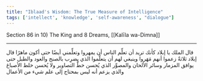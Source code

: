 ```yaml
---
title: "Iblaad's Wisdom: The True Measure of Intelligence"
tags: ['intellect', 'knowledge', 'self-awareness', "dialogue"]
---
```


 Section 86 in 10) The King and 8 Dreams, [[Kalīla wa-Dimna]]

---
قال الملك يا إبلاد كأنك تريد أن تعلِّم الناس أن يمهروا وتعلِّمني أيضًا حتى أكون ماهرًا قال إبلاد ثلاثةٌ زعموا أنهم مَهَروا وينبغي لهم أن يتعلَّموا الذي يضرِب بالصنج والعود والطبل حتى يوافق المزمار وسائر الألحان والمصوِّر الذي يُحسن خطَّ التصاوير ولا يُحسن خلط الأصباغ والذي يزعم أنه ليس بمحتاج إلى علم شيء من الأعمال
